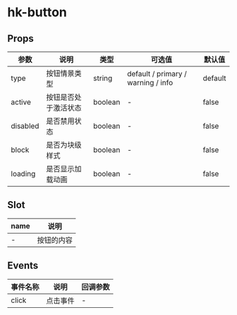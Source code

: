 # hk-button

## Props

| 参数 | 说明 | 类型 | 可选值 | 默认值 |
|--- | --- | --- | --- | --- |
| type | 按钮情景类型 | string | default / primary / warning / info | default |
| active | 按钮是否处于激活状态 | boolean | - | false |
| disabled | 是否禁用状态 | boolean |	- | false |
| block | 是否为块级样式 | boolean | - | false |
| loading | 是否显示加载动画 | boolean | - | false |

## Slot
| name | 说明|
| --- | --- |
| - | 按钮的内容 |

## Events
| 事件名称 | 说明 |	回调参数 |
|--- | --- | --- |
| click | 点击事件 | - |
